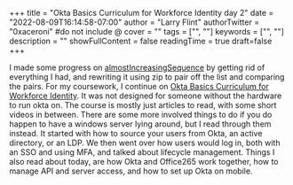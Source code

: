 +++
title = "Okta Basics Curriculum for Workforce Identity day 2"
date = "2022-08-09T16:14:58-07:00"
author = "Larry Flint"
authorTwitter = "0xaceroni" #do not include @
cover = ""
tags = ["", ""]
keywords = ["", ""]
description = ""
showFullContent = false
readingTime = true
draft=false
+++

I made some progress on [almostIncreasingSequence](https://app.codesignal.com/arcade/intro/level-2/2mxbGwLzvkTCKAJMG) by getting rid of everything I had, and rewriting it using zip to pair off the list and comparing the pairs. For my coursework, I continue on [Okta Basics Curriculum for Workforce Identity](https://www.okta.com/training/okta-basics-curriculum-for-workforce-identity). It was not designed for someone without the hardware to run okta on. The course is mostly just articles to read, with some short videos in between. There are some more involved things to do if you do happen to have a windows server lying around, but I read through them instead. It started with how to source your users from Okta, an active directory, or an LDP. We then went over how users would log in, both with an SSO and using MFA, and talked about lifecycle management. Things I also read about today, are how Okta and Office265 work together, how to manage API and server access, and how to set up Okta on mobile.
